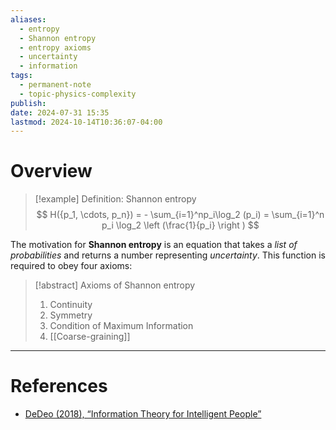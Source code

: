 ```yaml
---
aliases:
  - entropy
  - Shannon entropy
  - entropy axioms
  - uncertainty
  - information
tags:
  - permanent-note
  - topic-physics-complexity
publish: 
date: 2024-07-31 15:35
lastmod: 2024-10-14T10:36:07-04:00
---
```

# Overview


>[!example] Definition: Shannon entropy
>$$
>H({p_1, \cdots, p_n}) = - \sum_{i=1}^np_i\log_2 (p_i) = \sum_{i=1}^n p_i \log_2 \left (\frac{1}{p_i} \right )
>$$

The motivation for **Shannon entropy** is an equation that takes a *list of probabilities* and returns a number representing *uncertainty*. This function is required to obey four axioms:

> [!abstract] Axioms of Shannon entropy
> 1. Continuity
> 2. Symmetry
> 3. Condition of Maximum Information
> 4. [[Coarse-graining]]

---
# References

- [DeDeo (2018), “Information Theory for Intelligent People”](https://wiki.santafe.edu/images/a/a8/IT-for-Intelligent-People-DeDeo.pdf)
